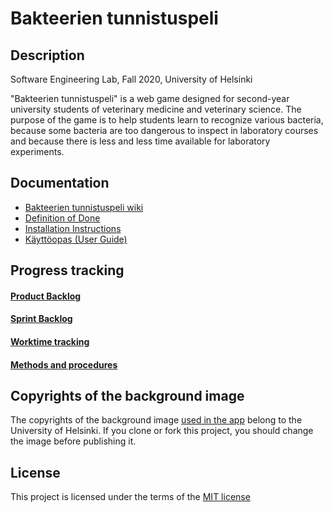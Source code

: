 # Bakteerien tunnistuspeli 

## Description

Software Engineering Lab, Fall 2020, University of Helsinki

"Bakteerien tunnistuspeli" is a web game designed for second-year university students of veterinary medicine and veterinary science. The purpose of the game is to help students learn to recognize various bacteria, because some bacteria are too dangerous to inspect in laboratory courses and because there is less and less time available for laboratory experiments.

## Documentation
* [Bakteerien tunnistuspeli wiki](https://github.com/Ohtu-bakteerien-tunnistuspeli/Bakteerien-tunnistuspeli/wiki)
* [Definition of Done](https://github.com/Ohtu-bakteerien-tunnistuspeli/Bakteerien-tunnistuspeli/wiki/Definition-of-Done)
* [Installation Instructions](https://github.com/Ohtu-bakteerien-tunnistuspeli/Bakteerien-tunnistuspeli/wiki/Installation-instructions)
* [Käyttöopas (User Guide)](https://github.com/Ohtu-bakteerien-tunnistuspeli/Bakteerien-tunnistuspeli/wiki/K%C3%A4ytt%C3%B6ohje)

## Progress tracking

#### [Product Backlog](https://docs.google.com/spreadsheets/d/13aVMJ1TTyBXDFdkrcqV24AvCQ7HG7I2idkTudiMc-Kk/edit?usp=sharing)

#### [Sprint Backlog](https://docs.google.com/spreadsheets/d/12xJrbVst9k16_iVKd5tLSyz1scCOyxyB2eKr0lhYCek/edit?usp=sharing)

#### [Worktime tracking](https://docs.google.com/spreadsheets/d/1vdtw-i6lfKqnnBliT2z-FKfBFjFMniH8ZJDXzY1xEWM/edit#gid=0)

#### [Methods and procedures](https://docs.google.com/document/d/1cTWnJgth1c0F1vmdGZFoTWz-a0D2TMyhTx_XzweBJjY/edit)

## Copyrights of the background image
The copyrights of the background image [used in the app](https://github.com/Ohtu-bakteerien-tunnistuspeli/Bakteerien-tunnistuspeli/tree/master/frontend/src) belong to the University of Helsinki. If you clone or fork this project, you should change the image before publishing it.

## License

This project is licensed under the terms of the [MIT license](https://github.com/Ohtu-bakteerien-tunnistuspeli/Bakteerien-tunnistuspeli/blob/master/LICENSE)
